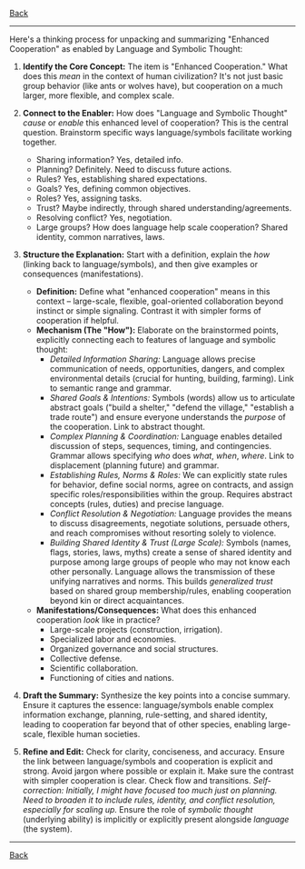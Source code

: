 [Back](.)

---

Here's a thinking process for unpacking and summarizing "Enhanced Cooperation" as enabled by Language and Symbolic Thought:

1.  **Identify the Core Concept:** The item is "Enhanced Cooperation." What does this *mean* in the context of human civilization? It's not just basic group behavior (like ants or wolves have), but cooperation on a much larger, more flexible, and complex scale.

2.  **Connect to the Enabler:** How does "Language and Symbolic Thought" *cause* or *enable* this enhanced level of cooperation? This is the central question. Brainstorm specific ways language/symbols facilitate working together.
    *   Sharing information? Yes, detailed info.
    *   Planning? Definitely. Need to discuss future actions.
    *   Rules? Yes, establishing shared expectations.
    *   Goals? Yes, defining common objectives.
    *   Roles? Yes, assigning tasks.
    *   Trust? Maybe indirectly, through shared understanding/agreements.
    *   Resolving conflict? Yes, negotiation.
    *   Large groups? How does language help scale cooperation? Shared identity, common narratives, laws.

3.  **Structure the Explanation:** Start with a definition, explain the *how* (linking back to language/symbols), and then give examples or consequences (manifestations).

    *   **Definition:** Define what "enhanced cooperation" means in this context – large-scale, flexible, goal-oriented collaboration beyond instinct or simple signaling. Contrast it with simpler forms of cooperation if helpful.
    *   **Mechanism (The "How"):** Elaborate on the brainstormed points, explicitly connecting each to features of language and symbolic thought:
        *   *Detailed Information Sharing:* Language allows precise communication of needs, opportunities, dangers, and complex environmental details (crucial for hunting, building, farming). Link to semantic range and grammar.
        *   *Shared Goals & Intentions:* Symbols (words) allow us to articulate abstract goals ("build a shelter," "defend the village," "establish a trade route") and ensure everyone understands the *purpose* of the cooperation. Link to abstract thought.
        *   *Complex Planning & Coordination:* Language enables detailed discussion of steps, sequences, timing, and contingencies. Grammar allows specifying *who* does *what*, *when*, *where*. Link to displacement (planning future) and grammar.
        *   *Establishing Rules, Norms & Roles:* We can explicitly state rules for behavior, define social norms, agree on contracts, and assign specific roles/responsibilities within the group. Requires abstract concepts (rules, duties) and precise language.
        *   *Conflict Resolution & Negotiation:* Language provides the means to discuss disagreements, negotiate solutions, persuade others, and reach compromises without resorting solely to violence.
        *   *Building Shared Identity & Trust (Large Scale):* Symbols (names, flags, stories, laws, myths) create a sense of shared identity and purpose among large groups of people who may not know each other personally. Language allows the transmission of these unifying narratives and norms. This builds *generalized trust* based on shared group membership/rules, enabling cooperation beyond kin or direct acquaintances.
    *   **Manifestations/Consequences:** What does this enhanced cooperation *look* like in practice?
        *   Large-scale projects (construction, irrigation).
        *   Specialized labor and economies.
        *   Organized governance and social structures.
        *   Collective defense.
        *   Scientific collaboration.
        *   Functioning of cities and nations.

4.  **Draft the Summary:** Synthesize the key points into a concise summary. Ensure it captures the essence: language/symbols enable complex information exchange, planning, rule-setting, and shared identity, leading to cooperation far beyond that of other species, enabling large-scale, flexible human societies.

5.  **Refine and Edit:** Check for clarity, conciseness, and accuracy. Ensure the link between language/symbols and cooperation is explicit and strong. Avoid jargon where possible or explain it. Make sure the contrast with simpler cooperation is clear. Check flow and transitions. *Self-correction: Initially, I might have focused too much just on planning. Need to broaden it to include rules, identity, and conflict resolution, especially for scaling up.* Ensure the role of *symbolic thought* (underlying ability) is implicitly or explicitly present alongside *language* (the system).

---

[Back](.)
